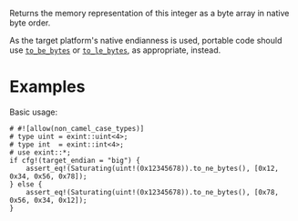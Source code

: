 Returns the memory representation of this integer as a byte array in native byte order.

As the target platform's native endianness is used, portable code should use
[`to_be_bytes`] or [`to_le_bytes`], as appropriate, instead.

[`to_be_bytes`]: Self::to_be_bytes
[`to_le_bytes`]: Self::to_le_bytes

# Examples

Basic usage:

```
# #![allow(non_camel_case_types)]
# type uint = exint::uint<4>;
# type int  = exint::int<4>;
# use exint::*;
if cfg!(target_endian = "big") {
    assert_eq!(Saturating(uint!(0x12345678)).to_ne_bytes(), [0x12, 0x34, 0x56, 0x78]);
} else {
    assert_eq!(Saturating(uint!(0x12345678)).to_ne_bytes(), [0x78, 0x56, 0x34, 0x12]);
}
```

